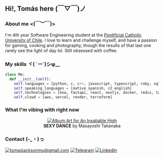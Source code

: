 ## Hi!, Tomás here (￣▽￣)ノ

### About me <(￣︶￣)>
I'm 4th year Software Engineering student at the [Pontificial Catholic University of Chile](https://www.uc.cl/). I love to learn and challenge myself, and have a passion for gaming, cooking and photography, though the results of that last one rarely see the light of day lol. Still obsessed with coffee.

### My skills ヾ( `ー´)シφ__
```py
class Me:
  def __init__(self):
    self.languages = [python, c, c++, javascript, typescript, ruby, sql, html]
    self.speaking_languages = [native_spanish, c2_english]
    self.technologies = [koa, fastapi, react, nextjs, docker, redis, tailwindcss, postgresql, ruby_on_rails]
    self.cloud = [aws, vercel, render, terraform]
```
### What I'm vibing with right now
<p align="center">
  <a href="https://open.spotify.com/track/4ZxtydSHCl0eZ9a9CWtOIF?si=da8f8db2ac5f48dd">
    <img src="https://upload.wikimedia.org/wikipedia/en/b/bd/An_Insatiable_High_cover.jpg" alt="Album Art for An Insatiable High">
  </a>
  <br>
  <strong>SEXY DANCE</strong> by Masayoshi Takanaka
</p>

### Contact (-_・)っ
[![tomasjacksonmu@gmail.com](https://img.shields.io/badge/-tomasjacksonmu%40gmail.com-D14836?style=for-the-badge&logo=gmail&logoColor=white)](mailto:tomasjacksonmu@gmail.com)
[![Telegram](https://img.shields.io/badge/-tomas\_jacksonm-2CA5E0?style=for-the-badge&logo=telegram&logoColor=white)](https://t.me/tomas_jacksonm)
[![LinkedIn](https://img.shields.io/badge/LinkedIn-Tomas%20Jackson%20Munoz-0A66C2?style=for-the-badge)](https://www.linkedin.com/in/tomas-jackson-munoz/)


<!--
**tomas-jackson/tomas-jackson** is a ✨ _special_ ✨ repository because its `README.md` (this file) appears on your GitHub profile.

Here are some ideas to get you started:

- 🔭 I’m currently working on ...
- 🌱 I’m currently learning ...
- 👯 I’m looking to collaborate on ...
- 🤔 I’m looking for help with ...
- 💬 Ask me about ...
- 📫 How to reach me: ...
- 😄 Pronouns: ...
- ⚡ Fun fact: ...
-->

